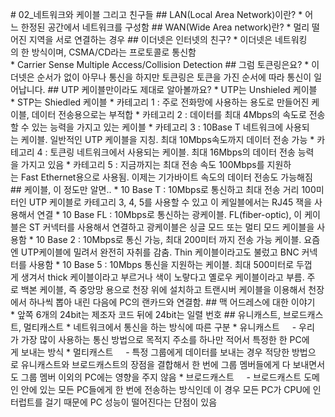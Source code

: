 # 02_네트워크와 케이블 그리고 친구들
## LAN(Local Area Network)이란?
* 어느 한정된 공간에서 네트워크를 구성함
## WAN(Wide Area network)란?
* 멀리 떨어진 지역을 서로 연결하는 경우
## 이더넷은 인터넷의 친구?
* 이더넷은 네트워킹의 한 방식이며, CSMA/CD라는 프로토콜로 통신함
* Carrier Sense Multiple Access/Collision Detection
## 그럼 토큰링은요?
* 이더넷은 순서가 없이 아무나 통신을 하지만 토큰링은 토큰을 가진 순서에 따라 통신이 일어납니다.
## UTP 케이블만이라도 제대로 알아볼까요?
* UTP는 Unshieled 케이블
* STP는 Shiedled 케이블
* 카테고리 1 : 주로 전화망에 사용하는 용도로 만들어진 케이블, 데이터 전송용으로는 부적합
* 카테고리 2 : 데이터를 최대 4Mbps의 속도로 전송할 수 있는 능력을 가지고 있는 케이블
* 카테고리 3 : 10Base T 네트워크에 사용되는 케이블. 일반적인 UTP 케이블을 지칭. 최대 10Mbps속도까지 데이터 전송 가능
* 카테고리 4 : 토큰링 네트워크에서 사용되는 케이블. 최대 16Mbps의 데이터 전송 능력을 가지고 있음
* 카테고리 5 : 지금까지는 최대 전송 속도 100Mbps를 지원하는 Fast Ethernet용으로 사용됨. 이제는 기가바이트 속도의 데이터 전송도 가능해짐
## 케이블, 이 정도만 알면..
* 10 Base T : 10Mbps로 통신하고 최대 전송 거리 100미터인 UTP 케이블로 카테고리 3, 4, 5를 사용할 수 있고 이 케일블에서는 RJ45 잭을 사용해서 연결
* 10 Base FL : 10Mbps로 통신하는 광케이블. FL(fiber-optic), 이 케이블은 ST 커넥터를 사용해서 연결하고 광케이블은 싱글 모드 또는 멀티 모드 케이블을 사용함
* 10 Base 2 : 10Mbps로 통신 가능, 최대 200미터 까지 전송 가능 케이블. 요즘엔 UTP케이블에 밀려서 완전히 자취를 감춤. Thin 케이블이라고도 불렀고 BNC 커넥터를 사용함
* 10 Base 5 : 10Mbps 통신을 지원하는 케이블. 최대 500미터로 두껍게 생겨서 thick 케이블이라고 부르거나 색이 노랗다고 옐로우 케이블이라고 부름. 주로 백본 케이블, 즉 중앙망 용으로 천장 위에 설치하고 트랜시버 케이블을 이용해서 천장에서 하나씩 뽑아 내린 다음에 PC의 랜카드와 연결함.
## 맥 어드레스에 대한 이야기
* 앞쪽 6개의 24bit는 제조자 코드 뒤에 24bit는 일렬 번호
## 유니캐스트, 브로드캐스트, 멀티캐스트
* 네트워크에서 통신을 하는 방식에 따른 구분
* 유니캐스트
    - 우리가 가장 많이 사용하는 통신 방법으로 목적지 주소를 하나만 적어서 특정한 한 PC에게 보내는 방식
* 멀티캐스트
    - 특정 그룹에게 데이터를 보내는 경우 적당한 방법으로 유니캐스트와 브로드캐스트의 장점을 결합해서 한 번에 그룹 멤버들에게 다 보내면서도 그룹 멤버 이외의 PC에는 영향을 주지 않음
* 브로드캐스트
    - 브로드캐스트 도메인 안에 있는 모든 PC들에게 한 번에 전송하는 방식인데 이 경우 모든 PC가 CPU에 인터럽트를 걸기 때문에 PC 성능이 떨어진다는 단점이 있음

